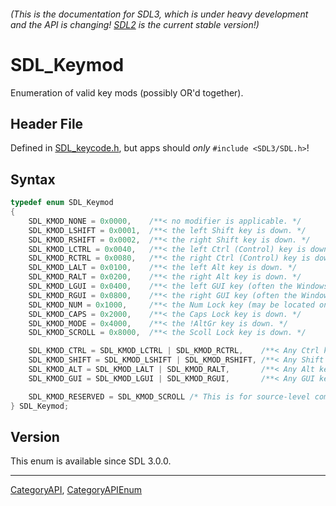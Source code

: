 ###### (This is the documentation for SDL3, which is under heavy development and the API is changing! [SDL2](https://wiki.libsdl.org/SDL2/) is the current stable version!)
# SDL_Keymod

Enumeration of valid key mods (possibly OR'd together).

## Header File

Defined in [SDL_keycode.h](https://github.com/libsdl-org/SDL/blob/main/include/SDL3/SDL_keycode.h), but apps should _only_ `#include <SDL3/SDL.h>`!

## Syntax

```c
typedef enum SDL_Keymod
{
    SDL_KMOD_NONE = 0x0000,    /**< no modifier is applicable. */
    SDL_KMOD_LSHIFT = 0x0001,  /**< the left Shift key is down. */
    SDL_KMOD_RSHIFT = 0x0002,  /**< the right Shift key is down. */
    SDL_KMOD_LCTRL = 0x0040,   /**< the left Ctrl (Control) key is down. */
    SDL_KMOD_RCTRL = 0x0080,   /**< the right Ctrl (Control) key is down. */
    SDL_KMOD_LALT = 0x0100,    /**< the left Alt key is down. */
    SDL_KMOD_RALT = 0x0200,    /**< the right Alt key is down. */
    SDL_KMOD_LGUI = 0x0400,    /**< the left GUI key (often the Windows key) is down. */
    SDL_KMOD_RGUI = 0x0800,    /**< the right GUI key (often the Windows key) is down. */
    SDL_KMOD_NUM = 0x1000,     /**< the Num Lock key (may be located on an extended keypad) is down. */
    SDL_KMOD_CAPS = 0x2000,    /**< the Caps Lock key is down. */
    SDL_KMOD_MODE = 0x4000,    /**< the !AltGr key is down. */
    SDL_KMOD_SCROLL = 0x8000,  /**< the Scoll Lock key is down. */

    SDL_KMOD_CTRL = SDL_KMOD_LCTRL | SDL_KMOD_RCTRL,    /**< Any Ctrl key is down. */
    SDL_KMOD_SHIFT = SDL_KMOD_LSHIFT | SDL_KMOD_RSHIFT, /**< Any Shift key is down. */
    SDL_KMOD_ALT = SDL_KMOD_LALT | SDL_KMOD_RALT,       /**< Any Alt key is down. */
    SDL_KMOD_GUI = SDL_KMOD_LGUI | SDL_KMOD_RGUI,       /**< Any GUI key is down. */

    SDL_KMOD_RESERVED = SDL_KMOD_SCROLL /* This is for source-level compatibility with SDL 2.0.0. */
} SDL_Keymod;
```

## Version

This enum is available since SDL 3.0.0.

----
[CategoryAPI](CategoryAPI), [CategoryAPIEnum](CategoryAPIEnum)


